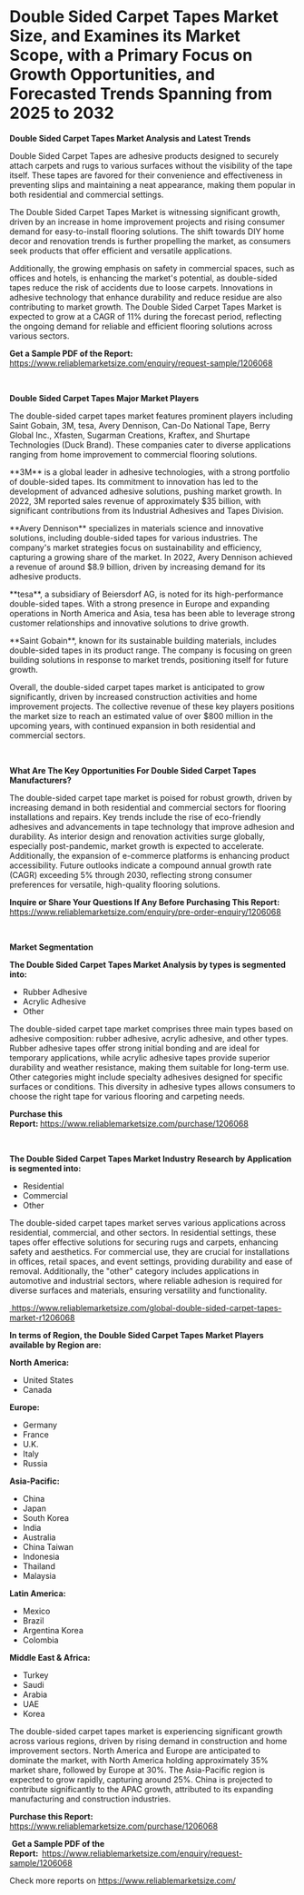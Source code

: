 <p><h1>Double Sided Carpet Tapes Market Size, and Examines its Market Scope, with a Primary Focus on Growth Opportunities, and Forecasted Trends Spanning from 2025 to 2032</h1></p><p><strong>Double Sided Carpet Tapes Market Analysis and Latest Trends</strong></p>
<p><p>Double Sided Carpet Tapes are adhesive products designed to securely attach carpets and rugs to various surfaces without the visibility of the tape itself. These tapes are favored for their convenience and effectiveness in preventing slips and maintaining a neat appearance, making them popular in both residential and commercial settings.</p><p>The Double Sided Carpet Tapes Market is witnessing significant growth, driven by an increase in home improvement projects and rising consumer demand for easy-to-install flooring solutions. The shift towards DIY home decor and renovation trends is further propelling the market, as consumers seek products that offer efficient and versatile applications.</p><p>Additionally, the growing emphasis on safety in commercial spaces, such as offices and hotels, is enhancing the market's potential, as double-sided tapes reduce the risk of accidents due to loose carpets. Innovations in adhesive technology that enhance durability and reduce residue are also contributing to market growth. The Double Sided Carpet Tapes Market is expected to grow at a CAGR of 11% during the forecast period, reflecting the ongoing demand for reliable and efficient flooring solutions across various sectors.</p></p>
<p><strong>Get a Sample PDF of the Report:&nbsp;</strong> <a href="https://www.reliablemarketsize.com/enquiry/request-sample/1206068?utm_campaign=3345&utm_medium=2&utm_source=Github&utm_content=ia&utm_term=03042025&utm_id=double-sided-carpet-tapes">https://www.reliablemarketsize.com/enquiry/request-sample/1206068</a></p>
<p>&nbsp;</p>
<p><strong>Double Sided Carpet Tapes Major Market Players</strong></p>
<p><p>The double-sided carpet tapes market features prominent players including Saint Gobain, 3M, tesa, Avery Dennison, Can-Do National Tape, Berry Global Inc., Xfasten, Sugarman Creations, Kraftex, and Shurtape Technologies (Duck Brand). These companies cater to diverse applications ranging from home improvement to commercial flooring solutions.</p><p>**3M** is a global leader in adhesive technologies, with a strong portfolio of double-sided tapes. Its commitment to innovation has led to the development of advanced adhesive solutions, pushing market growth. In 2022, 3M reported sales revenue of approximately $35 billion, with significant contributions from its Industrial Adhesives and Tapes Division.</p><p>**Avery Dennison** specializes in materials science and innovative solutions, including double-sided tapes for various industries. The company's market strategies focus on sustainability and efficiency, capturing a growing share of the market. In 2022, Avery Dennison achieved a revenue of around $8.9 billion, driven by increasing demand for its adhesive products.</p><p>**tesa**, a subsidiary of Beiersdorf AG, is noted for its high-performance double-sided tapes. With a strong presence in Europe and expanding operations in North America and Asia, tesa has been able to leverage strong customer relationships and innovative solutions to drive growth.</p><p>**Saint Gobain**, known for its sustainable building materials, includes double-sided tapes in its product range. The company is focusing on green building solutions in response to market trends, positioning itself for future growth.</p><p>Overall, the double-sided carpet tapes market is anticipated to grow significantly, driven by increased construction activities and home improvement projects. The collective revenue of these key players positions the market size to reach an estimated value of over $800 million in the upcoming years, with continued expansion in both residential and commercial sectors.</p></p>
<p>&nbsp;</p>
<p><strong>What Are The Key Opportunities For Double Sided Carpet Tapes Manufacturers?</strong></p>
<p><p>The double-sided carpet tape market is poised for robust growth, driven by increasing demand in both residential and commercial sectors for flooring installations and repairs. Key trends include the rise of eco-friendly adhesives and advancements in tape technology that improve adhesion and durability. As interior design and renovation activities surge globally, especially post-pandemic, market growth is expected to accelerate. Additionally, the expansion of e-commerce platforms is enhancing product accessibility. Future outlooks indicate a compound annual growth rate (CAGR) exceeding 5% through 2030, reflecting strong consumer preferences for versatile, high-quality flooring solutions.</p></p>
<p><strong>Inquire or Share Your Questions If Any Before Purchasing This Report:</strong> <a href="https://www.reliablemarketsize.com/enquiry/pre-order-enquiry/1206068?utm_campaign=3345&utm_medium=2&utm_source=Github&utm_content=ia&utm_term=03042025&utm_id=double-sided-carpet-tapes">https://www.reliablemarketsize.com/enquiry/pre-order-enquiry/1206068</a></p>
<p>&nbsp;</p>
<p><strong>Market Segmentation</strong></p>
<p><strong>The Double Sided Carpet Tapes Market Analysis by types is segmented into:</strong></p>
<p><ul><li>Rubber Adhesive</li><li>Acrylic Adhesive</li><li>Other</li></ul></p>
<p><p>The double-sided carpet tape market comprises three main types based on adhesive composition: rubber adhesive, acrylic adhesive, and other types. Rubber adhesive tapes offer strong initial bonding and are ideal for temporary applications, while acrylic adhesive tapes provide superior durability and weather resistance, making them suitable for long-term use. Other categories might include specialty adhesives designed for specific surfaces or conditions. This diversity in adhesive types allows consumers to choose the right tape for various flooring and carpeting needs.</p></p>
<p><strong>Purchase this Report:&nbsp;</strong><a href="https://www.reliablemarketsize.com/purchase/1206068?utm_campaign=3345&utm_medium=2&utm_source=Github&utm_content=ia&utm_term=03042025&utm_id=double-sided-carpet-tapes">https://www.reliablemarketsize.com/purchase/1206068</a></p>
<p>&nbsp;</p>
<p><strong>The Double Sided Carpet Tapes Market Industry Research by Application is segmented into:</strong></p>
<p><ul><li>Residential</li><li>Commercial</li><li>Other</li></ul></p>
<p><p>The double-sided carpet tapes market serves various applications across residential, commercial, and other sectors. In residential settings, these tapes offer effective solutions for securing rugs and carpets, enhancing safety and aesthetics. For commercial use, they are crucial for installations in offices, retail spaces, and event settings, providing durability and ease of removal. Additionally, the "other" category includes applications in automotive and industrial sectors, where reliable adhesion is required for diverse surfaces and materials, ensuring versatility and functionality.</p></p>
<p><a href="https://www.reliablemarketsize.com/global-double-sided-carpet-tapes-market-r1206068?utm_campaign=3345&utm_medium=2&utm_source=Github&utm_content=ia&utm_term=03042025&utm_id=double-sided-carpet-tapes">&nbsp;https://www.reliablemarketsize.com/global-double-sided-carpet-tapes-market-r1206068</a></p>
<p><strong>In terms of Region, the Double Sided Carpet Tapes Market Players available by Region are:</strong></p>
<p>
    <p> <strong> North America: </strong>
        <ul>
            <li>United States</li>
            <li>Canada</li>
        </ul>
        </p> 
    <p> <strong> Europe: </strong>
        <ul>
            <li>Germany</li>
            <li>France</li>
            <li>U.K.</li>
            <li>Italy</li>
            <li>Russia</li>
        </ul>
        </p> 
    <p> <strong> Asia-Pacific: </strong>
        <ul>
            <li>China</li>
            <li>Japan</li>
            <li>South Korea</li>
            <li>India</li>
            <li>Australia</li>
            <li>China Taiwan</li>
            <li>Indonesia</li>
            <li>Thailand</li>
            <li>Malaysia</li>
        </ul>
        </p> 
    <p> <strong> Latin America: </strong>
        <ul>
            <li>Mexico</li>
            <li>Brazil</li>
            <li>Argentina Korea</li>
            <li>Colombia</li>
        </ul>
        </p> 
    <p> <strong> Middle East & Africa: </strong>
        <ul>
            <li>Turkey</li>
            <li>Saudi</li>
            <li>Arabia</li>
            <li>UAE</li>
            <li>Korea</li>
        </ul>
    </p>
    </p>
<p><p>The double-sided carpet tapes market is experiencing significant growth across various regions, driven by rising demand in construction and home improvement sectors. North America and Europe are anticipated to dominate the market, with North America holding approximately 35% market share, followed by Europe at 30%. The Asia-Pacific region is expected to grow rapidly, capturing around 25%. China is projected to contribute significantly to the APAC growth, attributed to its expanding manufacturing and construction industries.</p></p>
<p><strong>Purchase this Report: </strong><a href="https://www.reliablemarketsize.com/purchase/1206068?utm_campaign=3345&utm_medium=2&utm_source=Github&utm_content=ia&utm_term=03042025&utm_id=double-sided-carpet-tapes">https://www.reliablemarketsize.com/purchase/1206068</a></p>
<p>&nbsp;<strong>Get a Sample PDF of the Report:&nbsp;&nbsp;</strong><a href="https://www.reliablemarketsize.com/enquiry/request-sample/1206068?utm_campaign=3345&utm_medium=2&utm_source=Github&utm_content=ia&utm_term=03042025&utm_id=double-sided-carpet-tapes">https://www.reliablemarketsize.com/enquiry/request-sample/1206068</a></p>
<p><strong></strong></p>
<p>Check more reports on <a href="https://www.reliablemarketsize.com/?utm_campaign=3345&utm_medium=2&utm_source=Github&utm_content=ia&utm_term=03042025&utm_id=double-sided-carpet-tapes">https://www.reliablemarketsize.com/</a></p>